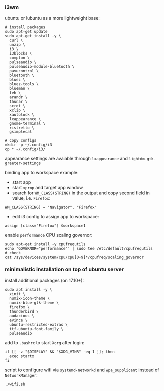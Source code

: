 ### i3wm
ubuntu or lubuntu as a more lightweight base:
```
# install packages
sudo apt-get update
sudo apt-get install -y \
  curl \
  unzip \
  i3 \
  i3blocks \
  compton \
  pulseaudio \
  pulseaudio-module-bluetooth \
  pavucontrol \
  bluetooth \
  bluez \
  bluez-tools \
  blueman \
  feh \
  arandr \
  thunar \
  scrot \
  xclip \
  xautolock \
  lxappearance \
  gnome-terminal \
  ristretto \
  gsimplecal

# copy configs
mkdir -p ~/.config/i3
cp * ~/.config/i3/
```
  
appearance settings are avaiable through `lxappearance` and `lightdm-gtk-greeter-settings`  
  
binding app to workspace example:  
- start app  
- start `xprop` and target app window  
- search for `WM_CLASS(STRING)` in the output and copy second field in value, i.e. `Firefox`:  
```
WM_CLASS(STRING) = "Navigator", "Firefox"
```
- edit i3 config to assign app to workspace:  
```
assign [class="Firefox"] $workspace1
```

enable `performance` CPU scaling governor:
```
sudo apt-get install -y cpufrequtils
echo 'GOVERNOR="performance"' | sudo tee /etc/default/cpufrequtils
# check
cat /sys/devices/system/cpu/cpu[0-9]*/cpufreq/scaling_governor
```
  
  
### minimalistic installation on top of ubuntu server
install additional packages (on 17.10+):
```
sudo apt install -y \
  xinit \
  numix-icon-theme \
  numix-blue-gtk-theme \
  firefox \
  thunderbird \
  audacious \
  evince \
  ubuntu-restricted-extras \
  ttf-ubuntu-font-family \
  pulseaudio 
```
  
add to `.bashrc` to start `Xorg` after login:
```
if [[ -z "$DISPLAY" && "$XDG_VTNR" -eq 1 ]]; then
  exec startx
fi
```

script to configure wifi via `systemd-networkd` and `wpa_supplicant` instead of `NetworkManager`:
```
./wifi.sh
```
